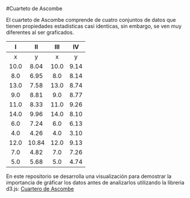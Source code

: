 #Cuarteto de Ascombe

El cuarteto de Ascombe comprende de cuatro conjuntos de datos que tienen propiedades estadisticas casi identicas, sin embargo, se ven muy diferentes al ser graficados.

|       I       |     II          |  III            |  IV           |
|:-------------:|:---------------:|:---------------:|:-------------:|
|x    |   y     |  x     |  y     |  x     |  y     |  x    |  y    |
|10.0 |   8.04  |  10.0  |  9.14  |  10.0  |  7.46  |  8.0  |  6.58 |
|8.0  |   6.95  |  8.0   |  8.14  |  8.0   |  6.77  |  8.0  |  5.76 |
|13.0 |   7.58  |  13.0  |  8.74  |  13.0  |  12.74 |  8.0  |  7.71 |
|9.0  |   8.81  |  9.0   |  8.77  |  9.0   |  7.11  |  8.0  |  8.84 |
|11.0 |   8.33  |  11.0  |  9.26  |  11.0  |  7.81  |  8.0  |  8.47 |
|14.0 |   9.96  |  14.0  |  8.10  |  14.0  |  8.84  |  8.0  |  7.04 |
|6.0  |   7.24  |  6.0   |  6.13  |  6.0   |  6.08  |  8.0  |  5.25 |
|4.0  |   4.26  |  4.0   |  3.10  |  4.0   |  5.39  |  19.0 |  12.5 |
|12.0 |   10.84 |  12.0  |  9.13  |  12.0  |  8.15  |  8.0  |  5.56 |
|7.0  |   4.82  |  7.0   |  7.26  |  7.0   |  6.42  |  8.0  |  7.91 |
|5.0  |   5.68  |  5.0   |  4.74  |  5.0   |  5.73  |  8.0  |  6.89 |

En este repositorio se desarrolla una visualización para demostrar la importancia de gráficar los datos antes de analizarlos utilizando la libreria d3.js: [Cuartero de Ascombe](http://jdash99.github.io/anscombe/)

